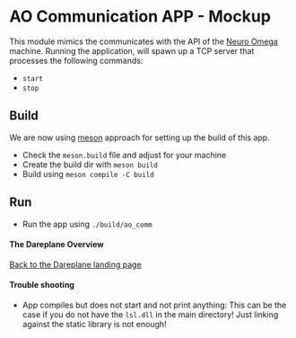 # AO Communication APP - Mockup

This module mimics the communicates with the API of the [Neuro Omega](https://www.alphaomega-eng.com/Neuro-Omega-System) machine. Running the application, will spawn up a TCP server that processes the following commands:

- `start`
- `stop`

## Build

We are now using [meson](https://mesonbuild.com/) approach for setting up the build of this app.

- Check the `meson.build` file and adjust for your machine
- Create the build dir with `meson build`
- Build using `meson compile -C build`

## Run

- Run the app using `./build/ao_comm`

#### The Dareplane Overview

[Back to the Dareplane landing page](https://github.com/bsdlab/Dareplane)

#### Trouble shooting

- App compiles but does not start and not print anything: This can be the case if you do not have the `lsl.dll` in the main directory! Just linking against the static library is not enough!
